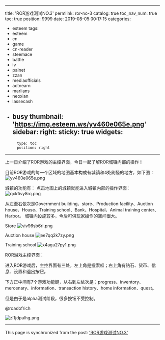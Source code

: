 
---
title: 'ROR游戏测试NO.3'
permlink: ror-no-3
catalog: true
toc_nav_num: true
toc: true
position: 9999
date: 2019-08-05 00:17:15
categories:
- esteem
tags:
- esteem
- cn
- game
- cn-reader
- steemace
- battle
- iv
- palnet
- zzan
- mediaofficials
- actnearn
- marlians
- neoxian
- lassecash
- busy
thumbnail: 'https://img.esteem.ws/yv460e065e.png'
sidebar:
    right:
        sticky: true
widgets:
    -
        type: toc
        position: right
---


上一日介绍了ROR游戏的主控界面，今日一起了解ROR城镇内部的操作！

目前ROR游戏的每一个区域的地图基本构成有城镇和4处刷怪的地方，如下图：
![yv460e065e.png](https://img.esteem.ws/yv460e065e.png)

城镇的功能有：
点击地图上的城镇就能进入城镇内部的操作界面：
![qxkfivy8rq.png](https://img.esteem.ws/qxkfivy8rq.png)

从左至右依次是Government building、store、Production facility、Auction house、House、Training school、Bank、Hospital、Animal training center、Harbor。
城镇内设施较多，今后可供玩家操作的空间很大。


Store
![viv96sb6rl.png](https://img.esteem.ws/viv96sb6rl.png)

Auction house
![ee7qq2k7zy.png](https://img.esteem.ws/ee7qq2k7zy.png)

Training school
![x4agu27py1.png](https://img.esteem.ws/x4agu27py1.png)




ROR游戏主控界面：

进入ROR游戏后，主控界面有三处，左上角是搜索框；右上角有钻石、货币、信息、设置和退出按钮。

下方正中间有7个游戏功能键，从右到左依次是：progress、inventory、mercenary、information、transaction history、home information、quest。

但是由于是alpha测试阶段，很多按钮不受控制。

@roadofrich

![zl1jdpulhg.png](https://img.esteem.ws/zl1jdpulhg.png)

- - -

This page is synchronized from the post: ['ROR游戏测试NO.3'](https://steemit.com/@m18207319997/ror-no-3)
